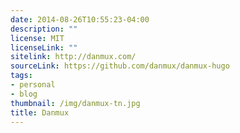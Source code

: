 ```yaml
---
date: 2014-08-26T10:55:23-04:00
description: ""
license: MIT
licenseLink: ""
sitelink: http://danmux.com/
sourceLink: https://github.com/danmux/danmux-hugo
tags:
- personal
- blog
thumbnail: /img/danmux-tn.jpg
title: Danmux
---
```



